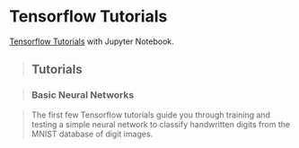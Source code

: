 # Tensorflow Tutorials

[Tensorflow Tutorials](https://www.tensorflow.org/versions/r0.10/tutorials/index.html) with Jupyter Notebook.

> ## Tutorials

> ### Basic Neural Networks

> The first few Tensorflow tutorials guide you through training and testing a simple neural network to classify handwritten digits from the MNIST database of digit images.
